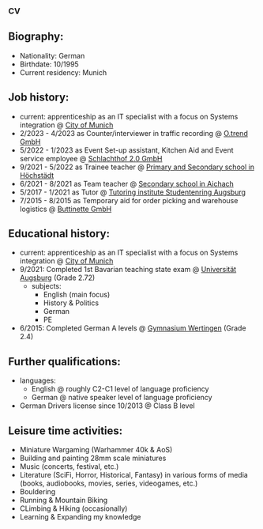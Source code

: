### CV 

## Biography: 

- Nationality: German
- Birthdate: 10/1995
- Current residency: Munich

## Job history: 

- current: apprenticeship as an IT specialist with a focus on Systems integration @ [City of Munich](https://www.muenchen.de/)
- 2/2023 - 4/2023 as Counter/interviewer in traffic recording @ [O.trend GmbH](https://trend.ogroup.de/)
- 5/2022 - 1/2023 as Event Set-up assistant, Kitchen Aid and  Event service employee @ [Schlachthof 2.0 GmbH](https://www.n8stallung.de/)
- 9/2021 - 5/2022 as Trainee teacher @ [Primary and Secondary school in Höchstädt](https://gsms-hoechstaedt.de/)
- 6/2021 - 8/2021 as Team teacher @ [Secondary school in Aichach](https://www.mittelschule-aichach.de/)
- 5/2017 - 1/2021 as Tutor @ [Tutoring institute Studentenring Augsburg](https://augsburg.studentenring.de/)
- 7/2015 - 8/2015 as Temporary aid for order picking and warehouse logistics  @ [Buttinette GmbH](https://basteln-de.buttinette.com/shop/service/unsere-filiale#)

## Educational history: 

- current: apprenticeship as an IT specialist with a focus on Systems integration @ [City of Munich](https://www.muenchen.de/) 
- 9/2021: Completed 1st Bavarian teaching state exam @ [Universität Augsburg](https://www.uni-augsburg.de/de/) (Grade 2.72)
  - subjects:
    - English (main focus)
    - History & Politics
    - German
    - PE    
- 6/2015: Completed German A levels @ [Gymnasium Wertingen](https://www.gymnasium-wertingen.de/) (Grade 2.4) 

## Further qualifications: 

- languages:
  -   English @ roughly C2-C1 level of language proficiency
  -   German @ native speaker level of language proficiency
- German Drivers license since 10/2013 @ Class B level  

## Leisure time activities:

- Miniature Wargaming (Warhammer 40k & AoS)
- Building and painting 28mm scale miniatures
- Music (concerts, festival, etc.) 
- Literature (SciFi, Horror, Historical, Fantasy) in various forms of media (books, audiobooks, movies, series, videogames, etc.)
- Bouldering
- Running & Mountain Biking
- CLimbing & Hiking (occasionally)
- Learning & Expanding my knowledge

